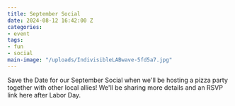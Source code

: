 ```yaml
---
title: September Social
date: 2024-08-12 16:42:00 Z
categories:
- event
tags:
- fun
- social
main-image: "/uploads/IndivisibleLABwave-5fd5a7.jpg"
---
```


Save the Date for our September Social when we'll be hosting a pizza party together with other local allies! We'll be sharing more details and an RSVP link here after Labor Day.